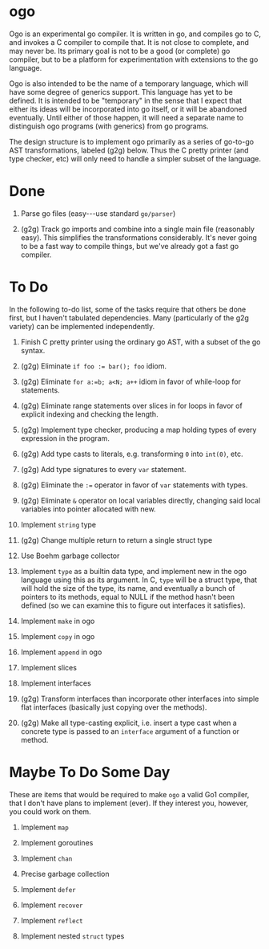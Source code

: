 ogo
===

Ogo is an experimental go compiler.  It is written in go, and compiles
go to C, and invokes a C compiler to compile that.  It is not close to
complete, and may never be.  Its primary goal is not to be a good (or
complete) go compiler, but to be a platform for experimentation with
extensions to the go language.

Ogo is also intended to be the name of a temporary language, which
will have some degree of generics support.  This language has yet to
be defined.  It is intended to be "temporary" in the sense that I
expect that either its ideas will be incorporated into go itself, or
it will be abandoned eventually.  Until either of those happen, it
will need a separate name to distinguish ogo programs (with generics)
from go programs.

The design structure is to implement ogo primarily as a series of
go-to-go AST transformations, labeled (g2g) below.  Thus the C pretty
printer (and type checker, etc) will only need to handle a simpler
subset of the language.

Done
====

1. Parse go files (easy---use standard `go/parser`)

2. (g2g) Track go imports and combine into a single main file
(reasonably easy).  This simplifies the transformations considerably.
It's never going to be a fast way to compile things, but we've already
got a fast go compiler.

To Do
=====

In the following to-do list, some of the tasks require that others be
done first, but I haven't tabulated dependencies.  Many (particularly
of the g2g variety) can be implemented independently.

1. Finish C pretty printer using the ordinary go AST, with a subset
of the go syntax.

1. (g2g) Eliminate `if foo := bar(); foo` idiom.

1. (g2g) Eliminate `for a:=b; a<N; a++` idiom in favor of while-loop
for statements.

1. (g2g) Eliminate range statements over slices in for loops in favor
of explicit indexing and checking the length.

1. (g2g) Implement type checker, producing a map holding types of
every expression in the program.

1. (g2g) Add type casts to literals, e.g. transforming `0` into
`int(0)`, etc.

1. (g2g) Add type signatures to every `var` statement.

1. (g2g) Eliminate the `:=` operator in favor of `var` statements with
types.

1. (g2g) Eliminate `&` operator on local variables directly, changing
said local variables into pointer allocated with new.

1. Implement `string` type

1. (g2g) Change multiple return to return a single struct type

1. Use Boehm garbage collector

1. Implement `type` as a builtin data type, and implement new in the
ogo language using this as its argument.  In C, `type` will be a
struct type, that will hold the size of the type, its name, and
eventually a bunch of pointers to its methods, equal to NULL if the
method hasn't been defined (so we can examine this to figure out
interfaces it satisfies).

1. Implement `make` in ogo

1. Implement `copy` in ogo

1. Implement `append` in ogo

1. Implement slices

1. Implement interfaces

1. (g2g) Transform interfaces than incorporate other interfaces into
simple flat interfaces (basically just copying over the methods).

1. (g2g) Make all type-casting explicit, i.e. insert a type cast when a
concrete type is passed to an `interface` argument of a function or
method.

Maybe To Do Some Day
====================

These are items that would be required to make `ogo` a valid Go1
compiler, that I don't have plans to implement (ever).  If they
interest you, however, you could work on them.

1. Implement `map`

2. Implement goroutines

3. Implement `chan`

4. Precise garbage collection

5. Implement `defer`

6. Implement `recover`

7. Implement `reflect`

8. Implement nested `struct` types
